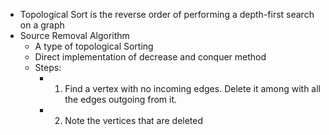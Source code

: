 - Topological Sort is the reverse order of performing a depth-first search on a graph
- Source Removal Algorithm
	- A type of topological Sorting
	- Direct implementation of decrease and conquer method
	- Steps:
		- 1. Find a vertex with no incoming edges. Delete it among with all the edges outgoing from it. 
		- 2. Note the vertices that are deleted 